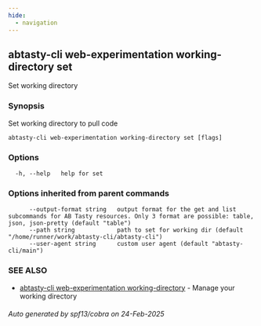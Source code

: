 ```yaml
---
hide:
  - navigation
---
```

## abtasty-cli web-experimentation working-directory set

Set working directory

### Synopsis

Set working directory to pull code

```
abtasty-cli web-experimentation working-directory set [flags]
```

### Options

```
  -h, --help   help for set
```

### Options inherited from parent commands

```
      --output-format string   output format for the get and list subcommands for AB Tasty resources. Only 3 format are possible: table, json, json-pretty (default "table")
      --path string            path to set for working dir (default "/home/runner/work/abtasty-cli/abtasty-cli")
      --user-agent string      custom user agent (default "abtasty-cli/main")
```

### SEE ALSO

* [abtasty-cli web-experimentation working-directory](abtasty-cli_web-experimentation_working-directory.md)	 - Manage your working directory

###### Auto generated by spf13/cobra on 24-Feb-2025
